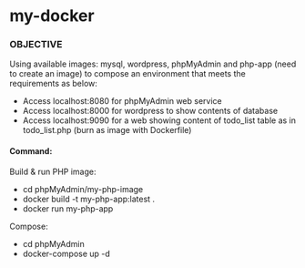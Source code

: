 # my-docker

### OBJECTIVE

Using available images: mysql, wordpress, phpMyAdmin and php-app (need to create an image) to compose an environment that meets the requirements as below:

* Access localhost:8080 for phpMyAdmin web service
* Access localhost:8000 for wordpress to show contents of database
* Access localhost:9090 for a web showing content of todo_list table as in todo_list.php (burn as image with Dockerfile)


#### Command:

Build & run PHP image:
* cd phpMyAdmin/my-php-image
* docker build -t my-php-app:latest .
* docker run my-php-app

Compose: 
* cd phpMyAdmin 
* docker-compose up -d

